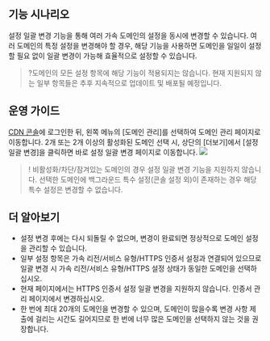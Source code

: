 ## 기능 시나리오

설정 일괄 변경 기능을 통해 여러 가속 도메인의 설정을 동시에 변경할 수 있습니다. 여러 도메인의 특정 설정을 변경해야 할 경우, 해당 기능을 사용하면 도메인을 일일이 설정할 필요 없이 일괄 변경이 가능해 효율적으로 설정할 수 있습니다.

> ?도메인의 모든 설정 항목에 해당 기능이 적용되지는 않습니다. 현재 지원되지 않는 일부 항목들은 추후 지속적으로 업데이트 및 배포될 예정입니다.

## 운영 가이드

[CDN 콘솔](https://console.cloud.tencent.com/cdn)에 로그인한 뒤, 왼쪽 메뉴의 [도메인 관리]를 선택하여 도메인 관리 페이지로 이동합니다. 2개 또는 2개 이상의 활성화된 도메인 선택 시, 상단의 [더보기]에서 [설정 일괄 변경]을 클릭하면 바로 설정 일괄 변경 페이지로 이동합니다.
![](https://main.qcloudimg.com/raw/8ef48d5c4b5f2794eb97850cdb275de3.png)


>!
>비활성화/차단/잠겨있는 도메인의 경우 설정 일괄 변경 기능을 지원하지 않습니다.
>선택한 도메인에 백그라운드 특수 설정(콘솔 설정 외)이 존재하는 경우 해당 특수 설정은 변경할 수 없습니다.


##  더 알아보기

- 설정 변경 후에는 다시 되돌릴 수 없으며, 변경이 완료되면 정상적으로 도메인 설정을 관리할 수 있습니다.
- 일부 설정 항목은 가속 리전/서비스 유형/HTTPS 인증서 설정과 연결되어 있으므로 일괄 변경 시 가속 리전/서비스 유형/HTTPS 설정 상태가 동일한 도메인을 선택하십시오.
- 현재 페이지에서는 HTTPS 인증서 설정 일괄 변경을 지원하지 않습니다. 인증서 관리 페이지에서 변경하십시오.
- 한 번에 최대 20개의 도메인을 변경할 수 있으며, 도메인이 많을수록 변경 사항 제출에 걸리는 시간도 길어지므로 한 번에 너무 많은 도메인을 선택하지 않는 것을 권장합니다.
